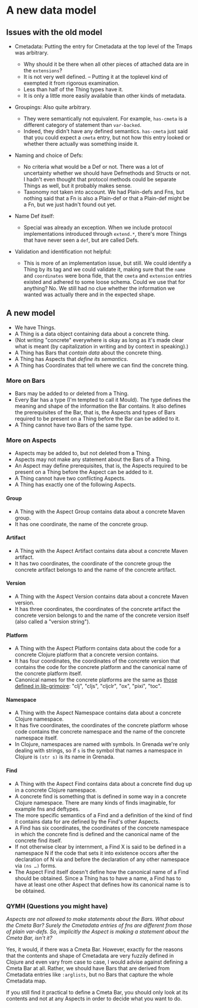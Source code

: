 # A new data model

## Issues with the old model

 - Cmetadata: Putting the entry for Cmetadata at the top level of the Tmaps was
   arbitrary.
    - Why should it be there when all other pieces of attached data are in the
      `extensions`?
    - It is not very well defined. – Putting it at the toplevel kind of exempted
      it from rigorous examination.
    - Less than half of the Thing types have it.
    - It is only a little more easily available than other kinds of metadata.

 - Groupings: Also quite arbitrary.
    - They were semantically not equivalent. For example, `has-cmeta` is a
      different category of statement than `var-backed`.
    - Indeed, they didn't have any defined semantics. `has-cmeta` just said that
      you could expect a `cmeta` entry, but not how this entry looked or whether
      there actually was something inside it.

 - Naming and choice of Defs:
    - No criteria what would be a Def or not. There was a lot of uncertainty
      whether we should have Defmethods and Structs or not. I hadn't even
      thought that protocol methods could be separate Things as well, but it
      probably makes sense.
    - Taxonomy not taken into account. We had Plain-defs and Fns, but nothing
      said that a Fn is also a Plain-def or that a Plain-def might be a Fn, but
      we just hadn't found out yet.

 - Name Def itself:
    - Special was already an exception. When we include protocol implementations
      introduced through `extend.*`, there's more Things that have never seen a
      `def`, but are called Defs.

 - Validation and identification not helpful:
    - This is more of an implementation issue, but still. We could identify a
      Thing by its tag and we could validate it, making sure that the `name` and
      `coordinates` were bona fide, that the `cmeta` and `extension` entries
      existed and adhered to some loose schema. Could we use that for anything?
      No. We still had no clue whether the information we wanted was actually
      there and in the expected shape.


## A new model

 - We have Things.
 - A Thing is a data object containing data about a concrete thing.
 - (Not writing "concrete" everywhere is okay as long as it's made clear what is
   meant (by capitalization in writing and by context in speaking).)
 - A Thing has Bars that *contain data* about the concrete thing.
 - A Thing has Aspects that *define its semantics*.
 - A Thing has Coordinates that tell where we can find the concrete thing.

### More on Bars

 - Bars may be added to or deleted from a Thing.
 - Every Bar has a type (I'm tempted to call it Mould). The type defines the
   meaning and shape of the information the Bar contains. It also defines the
   prerequisites of the Bar, that is, the Aspects and types of Bars required to
   be present on a Thing before the Bar can be added to it.
 - A Thing cannot have two Bars of the same type.

### More on Aspects

 - Aspects may be added to, but not deleted from a Thing.
 - Aspects may not make any statement about the Bars of a Thing.
 - An Aspect may define prerequisites, that is, the Aspects required to be
   present on a Thing before the Aspect can be added to it.
 - A Thing cannot have two conflicting Aspects.
 - A Thing has exactly one of the following Aspects.

#### Group

 - A Thing with the Aspect Group contains data about a concrete Maven group.
 - It has one coordinate, the name of the concrete group.

#### Artifact

 - A Thing with the Aspect Artifact contains data about a concrete Maven
   artifact.
 - It has two coordinates, the coordinate of the concrete group the concrete
   artifact belongs to and the name of the concrete artifact.

#### Version

 - A Thing with the Aspect Version contains data about a concrete Maven version.
 - It has three coordinates, the coordinates of the concrete artifact the
   concrete version belongs to and the name of the concrete version itself (also
   called a "version string").

#### Platform

 - A Thing with the Aspect Platform contains data about the code for a concrete
   Clojure platform that a concrete version contains.
 - It has four coordinates, the coordinates of the concrete version that
   contains the code for the concrete platform and the canonical name of the
   concrete platform itself.
 - Canonical names for the concrete platforms are the same as [those defined in
   lib-grimoire](https://github.com/clojure-grimoire/lib-grimoire/blob/master/src/grimoire/util.clj#L40-L53):
   "clj", "cljs", "cljclr", "ox", "pixi", "toc".

#### Namespace

 - A Thing with the Aspect Namespace contains data about a concrete Clojure
   namespace.
 - It has five coordinates, the coordinates of the concrete platform whose code
   contains the concrete namespace and the name of the concrete namespace
   itself.
 - In Clojure, namespaces are named with symbols. In Grenada we're only dealing
   with strings, so if `s` is the symbol that names a namespace in Clojure is
   `(str s)` is its name in Grenada.

#### Find

 - A Thing with the Aspect Find contains data about a concrete find dug up in a
   concrete Clojure namespace.
 - A concrete find is something that is defined in some way in a concrete
   Clojure namespace. There are many kinds of finds imaginable, for example fns
   and deftypes.
 - The more specific semantics of a Find and a definition of the kind of find it
   contains data for are defined by the Find's other Aspects.
 - A Find has six coordinates, the coordinates of the concrete namespace in
   which the concrete find is defined and the canonical name of the concrete
   find itself.
 - If not otherwise clear by internment, a Find X is said to be defined in a
   namespace N if the code that sets it into existence occors after the
   declaration of N via and before the declaration of any other namespace via
   `(ns …)` forms.
 - The Aspect Find itself doesn't define how the canonical name of a Find should
   be obtained. Since a Thing has to have a name, a Find has to have at least
   one other Aspect that defines how its canonical name is to be obtained.


### QYMH (Questions you might have)

*Aspects are not allowed to make statements about the Bars. What about the Cmeta
Bar? Surely the Cmetadata entries of fns are different from those of plain
var-defs. So, implicitly the Aspect is making a statement about the Cmeta Bar,
isn't it?*

Yes, it would, if there was a Cmeta Bar. However, exactly for the reasons that
the contents and shape of Cmetadata are very fuzzily defined in Clojure and even
vary from case to case, I would advise against defining a Cmeta Bar at all.
Rather, we should have Bars that are derived from Cmetadata entries like
`:arglists`, but no Bars that capture the whole Cmetadata map.

If you still find it practical to define a Cmeta Bar, you should only look at
its contents and not at any Aspects in order to decide what you want to do.
